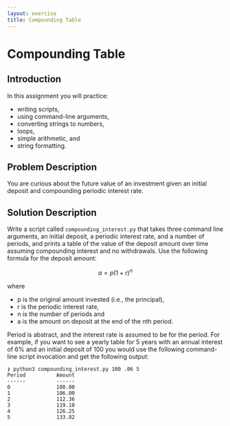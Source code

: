 ```yaml
---
layout: exercise
title: Compounding Table
---
```


# Compounding Table

## Introduction

In this assignment you will practice:

- writing scripts,
- using command-line arguments,
- converting strings to numbers,
- loops,
- simple arithmetic, and
- string formatting.

## Problem Description

You are curious about the future value of an investment given an initial deposit and compounding periodic interest rate.

## Solution Description

Write a script called `compounding_interest.py` that takes three command line arguments, an initial deposit, a periodic interest rate, and a number of periods, and prints a table of the value of the deposit amount over time assuming compounding interest and no withdrawals.  Use the following formula for the deposit amount:

$$
a = p(1 + r)^n
$$

where 
- p is the original amount invested (i.e., the principal), 
- r is the periodic interest rate,
- n is the number of periods and
- a is the amount on deposit at the end of the nth period.

Period is abstract, and the interest rate is assumed to be for the period.  For example, if you want to see a yearly table for 5 years with an annual interest of 6% and an initial deposit of 100 you would use the following command-line script invocation and get the following output:

```shell
❯ python3 compounding_interest.py 100 .06 5
Period          Amount
------          ------
0               100.00
1               106.00
2               112.36
3               119.10
4               126.25
5               133.82
```
